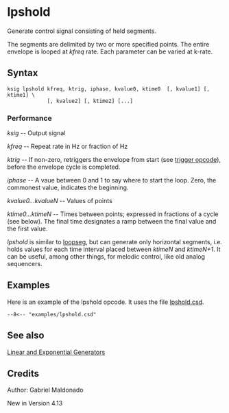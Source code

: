<!--
id:lpshold
category:Signal Generators:Linear and Exponential Generators
-->
# lpshold
Generate control signal consisting of held segments.

The segments are delimited by two or more specified points. The entire envelope is looped at _kfreq_ rate. Each parameter can be varied at k-rate.

## Syntax
``` csound-orc
ksig lpshold kfreq, ktrig, iphase, kvalue0, ktime0  [, kvalue1] [, ktime1] \
             [, kvalue2] [, ktime2] [...]
```

### Performance

_ksig_ -- Output signal

_kfreq_ -- Repeat rate in Hz or fraction of Hz

_ktrig_ -- If non-zero, retriggers the envelope from start (see [trigger opcode](../../opcodes/trigger)), before the envelope cycle is completed.

_iphase_ -- A vaue between 0 and 1 to say where to start the loop.  Zero, the commonest value, indicates the beginning.

_kvalue0...kvalueN_ -- Values of points

_ktime0...ktimeN_ -- Times between points; expressed in fractions of a cycle (see below). The final time designates a ramp between the final value and the first value.

_lpshold_ is similar to [loopseg](../../opcodes/loopseg), but can generate only horizontal segments, i.e. holds values for each time interval placed between _ktimeN_ and _ktimeN+1_. It can be useful, among other things, for melodic control, like old analog sequencers.

## Examples

Here is an example of the lpshold opcode. It uses the file [lpshold.csd](../../examples/lpshold.csd).

``` csound-orc title="Example of the lpshold opcode." linenums="1"
--8<-- "examples/lpshold.csd"
```

## See also

[Linear and Exponential Generators](../../siggen/lineexp)

## Credits

Author: Gabriel Maldonado

New in Version 4.13
